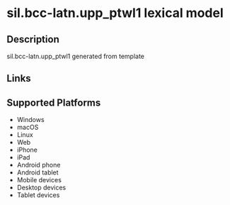 sil.bcc-latn.upp_ptwl1 lexical model
====================================

Description
-----------

sil.bcc-latn.upp_ptwl1 generated from template

Links
-----

Supported Platforms
-------------------
 * Windows
 * macOS
 * Linux
 * Web
 * iPhone
 * iPad
 * Android phone
 * Android tablet
 * Mobile devices
 * Desktop devices
 * Tablet devices

